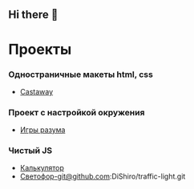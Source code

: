 ## Hi there 👋

<!--
**DiShiro/DiShiro** is a ✨ _special_ ✨ repository because its `README.md` (this file) appears on your GitHub profile.

Here are some ideas to get you started:

- 🔭 I’m currently working on ...
- 🌱 I’m currently learning ...
- 👯 I’m looking to collaborate on ...
- 🤔 I’m looking for help with ...
- 💬 Ask me about ...
- 📫 How to reach me: ...
- 😄 Pronouns: ...
- ⚡ Fun fact: ...
-->
# Проекты
### Одностраничные макеты html, css
- [Castaway]( https://github.com/DiShiro/castaway1.git )
### Проект с настройкой окружения
- [Игры разума](https://github.com/DiShiro/frontend-project-44.git)

### Чистый JS
- [Калькулятор](https://github.com/DiShiro/calculator.git)
- [Светофор](https://github.com/DiShiro/traffic-light.git)-git@github.com:DiShiro/traffic-light.git



